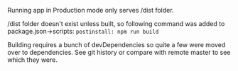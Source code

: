 Running app in Production mode only serves /dist folder.

/dist folder doesn't exist unless built, so following command was added to package.json->scripts:
`postinstall: npm run build`

Building requires a bunch of devDependencies so quite a few were moved over to dependencies.
See git history or compare with remote master to see which they were.
